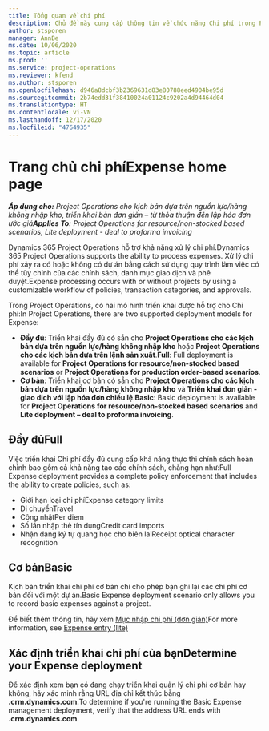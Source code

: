 ```yaml
---
title: Tổng quan về chi phí
description: Chủ đề này cung cấp thông tin về chức năng Chi phí trong Project Operations.
author: stsporen
manager: AnnBe
ms.date: 10/06/2020
ms.topic: article
ms.prod: ''
ms.service: project-operations
ms.reviewer: kfend
ms.author: stsporen
ms.openlocfilehash: d946a8dcbf3b2369631d83e80788eed4904be95d
ms.sourcegitcommit: 2b74edd31f38410024a01124c9202a4d94464d04
ms.translationtype: HT
ms.contentlocale: vi-VN
ms.lasthandoff: 12/17/2020
ms.locfileid: "4764935"
---
```

# <a name="expense-home-page"></a><span data-ttu-id="abefd-103">Trang chủ chi phí</span><span class="sxs-lookup"><span data-stu-id="abefd-103">Expense home page</span></span>

<span data-ttu-id="abefd-104">_**Áp dụng cho:** Project Operations cho kịch bản dựa trên nguồn lực/hàng không nhập kho, triển khai bản đơn giản – từ thỏa thuận đến lập hóa đơn ước giá_</span><span class="sxs-lookup"><span data-stu-id="abefd-104">_**Applies To:** Project Operations for resource/non-stocked based scenarios, Lite deployment - deal to proforma invoicing_</span></span>


<span data-ttu-id="abefd-105">Dynamics 365 Project Operations hỗ trợ khả năng xử lý chi phí.</span><span class="sxs-lookup"><span data-stu-id="abefd-105">Dynamics 365 Project Operations supports the ability to process expenses.</span></span> <span data-ttu-id="abefd-106">Xử lý chi phí xảy ra có hoặc không có dự án bằng cách sử dụng quy trình làm việc có thể tùy chỉnh của các chính sách, danh mục giao dịch và phê duyệt.</span><span class="sxs-lookup"><span data-stu-id="abefd-106">Expense processing occurs with or without projects by using a customizable workflow of policies, transaction categories, and approvals.</span></span>

<span data-ttu-id="abefd-107">Trong Project Operations, có hai mô hình triển khai được hỗ trợ cho Chi phí:</span><span class="sxs-lookup"><span data-stu-id="abefd-107">In Project Operations, there are two supported deployment models for Expense:</span></span> 

- <span data-ttu-id="abefd-108">**Đầy đủ**: Triển khai đầy đủ có sẵn cho **Project Operations cho các kịch bản dựa trên nguồn lực/hàng không nhập kho** hoặc **Project Operations cho các kịch bản dựa trên lệnh sản xuất**.</span><span class="sxs-lookup"><span data-stu-id="abefd-108">**Full**: Full deployment is available for **Project Operations for resource/non-stocked based scenarios** or **Project Operations for production order-based scenarios**.</span></span>
- <span data-ttu-id="abefd-109">**Cơ bản**: Triển khai cơ bản có sẵn cho **Project Operations cho các kịch bản dựa trên nguồn lực/hàng không nhập kho** và **Triển khai đơn giản - giao dịch với lập hóa đơn chiếu lệ**.</span><span class="sxs-lookup"><span data-stu-id="abefd-109">**Basic**: Basic deployment is available for **Project Operations for resource/non-stocked based scenarios** and **Lite deployment – deal to proforma invoicing**.</span></span>

## <a name="full"></a><span data-ttu-id="abefd-110">Đầy đủ</span><span class="sxs-lookup"><span data-stu-id="abefd-110">Full</span></span> 
<span data-ttu-id="abefd-111">Việc triển khai Chi phí đầy đủ cung cấp khả năng thực thi chính sách hoàn chỉnh bao gồm cả khả năng tạo các chính sách, chẳng hạn như:</span><span class="sxs-lookup"><span data-stu-id="abefd-111">Full Expense deployment provides a complete policy enforcement that includes the ability to create policies, such as:</span></span>

  - <span data-ttu-id="abefd-112">Giới hạn loại chi phí</span><span class="sxs-lookup"><span data-stu-id="abefd-112">Expense category limits</span></span>
  - <span data-ttu-id="abefd-113">Di chuyển</span><span class="sxs-lookup"><span data-stu-id="abefd-113">Travel</span></span>
  - <span data-ttu-id="abefd-114">Công nhật</span><span class="sxs-lookup"><span data-stu-id="abefd-114">Per diem</span></span>
  - <span data-ttu-id="abefd-115">Số lần nhập thẻ tín dụng</span><span class="sxs-lookup"><span data-stu-id="abefd-115">Credit card imports</span></span>
  - <span data-ttu-id="abefd-116">Nhận dạng ký tự quang học cho biên lai</span><span class="sxs-lookup"><span data-stu-id="abefd-116">Receipt optical character recognition</span></span>

## <a name="basic"></a><span data-ttu-id="abefd-117">Cơ bản</span><span class="sxs-lookup"><span data-stu-id="abefd-117">Basic</span></span> 
<span data-ttu-id="abefd-118">Kịch bản triển khai chi phí cơ bản chỉ cho phép bạn ghi lại các chi phí cơ bản đối với một dự án.</span><span class="sxs-lookup"><span data-stu-id="abefd-118">Basic Expense deployment scenario only allows you to record basic expenses against a project.</span></span> 

<span data-ttu-id="abefd-119">Để biết thêm thông tin, hãy xem [Mục nhập chi phí (đơn giản)](basic-expense.md)</span><span class="sxs-lookup"><span data-stu-id="abefd-119">For more information, see [Expense entry (lite)](basic-expense.md)</span></span>

## <a name="determine-your-expense-deployment"></a><span data-ttu-id="abefd-120">Xác định triển khai chi phí của bạn</span><span class="sxs-lookup"><span data-stu-id="abefd-120">Determine your Expense deployment</span></span>
<span data-ttu-id="abefd-121">Để xác định xem bạn có đang chạy triển khai quản lý chi phí cơ bản hay không, hãy xác minh rằng URL địa chỉ kết thúc bằng **.crm.dynamics.com**.</span><span class="sxs-lookup"><span data-stu-id="abefd-121">To determine if you're running the Basic Expense management deployment, verify that the address URL ends with **.crm.dynamics.com**.</span></span> 
